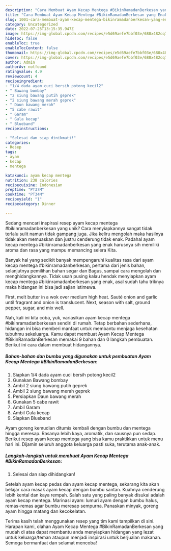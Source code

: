 ```yaml
---
description: "Cara Membuat Ayam Kecap Mentega #BikinRamadanBerkesan yang Enak"
title: "Cara Membuat Ayam Kecap Mentega #BikinRamadanBerkesan yang Enak"
slug: 1001-cara-membuat-ayam-kecap-mentega-bikinramadanberkesan-yang-enak
category: Uncategorized
date: 2022-07-25T13:15:35.947Z
image: https://img-global.cpcdn.com/recipes/e5d69aefe7bbf03e/680x482cq70/ayam-kecap-mentega-bikinramadanberkesan-foto-resep-utama.jpg
hideToc: false
enableToc: true
enableTocContent: false
thumbnail: https://img-global.cpcdn.com/recipes/e5d69aefe7bbf03e/680x482cq70/ayam-kecap-mentega-bikinramadanberkesan-foto-resep-utama.jpg
cover: https://img-global.cpcdn.com/recipes/e5d69aefe7bbf03e/680x482cq70/ayam-kecap-mentega-bikinramadanberkesan-foto-resep-utama.jpg
author: Admin
authorAv: notfound
ratingvalue: 4.9
reviewcount: 4
recipeingredient:
- "1/4 dada ayam cuci bersih potong kecil2"
- " Bawang bombay"
- "2 siung bawang putih geprek"
- "2 siung bawang merah geprek"
- " Daun bawang merah"
- "5 cabe rawit"
- " Garam"
- " Gula kecap"
- " Blueband"
recipeinstructions:

- "Selesai dan siap dinikmati!"
categories:
- Resep
tags:
- ayam
- kecap
- mentega

katakunci: ayam kecap mentega 
nutrition: 238 calories
recipecuisine: Indonesian
preptime: "PT37M"
cooktime: "PT34M"
recipeyield: "1"
recipecategory: Dinner

---
```





Sedang mencari inspirasi resep ayam kecap mentega #bikinramadanberkesan yang unik? Cara menyiapkannya sangat tidak terlalu sulit namun tidak gampang juga. Jika keliru mengolah maka hasilnya tidak akan memuaskan dan justru cenderung tidak enak. Padahal ayam kecap mentega #bikinramadanberkesan yang enak harusnya sih memiliki aroma dan rasa yang mampu memancing selera Kita.





Banyak hal yang sedikit banyak mempengaruhi kualitas rasa dari ayam kecap mentega #bikinramadanberkesan, pertama dari jenis bahan, selanjutnya pemilihan bahan segar dan Bagus, sampai cara mengolah dan menghidangkannya. Tidak usah pusing kalau hendak menyiapkan ayam kecap mentega #bikinramadanberkesan yang enak,      asal sudah tahu triknya maka hidangan ini bisa jadi sajian istimewa.














First, melt butter in a wok over medium high heat. Sauté onion and garlic until fragrant and onion is translucent. Next, season with salt, ground pepper, sugar, and mix well.






Nah, kali ini kita coba, yuk, variasikan ayam kecap mentega #bikinramadanberkesan sendiri di rumah. Tetap berbahan sederhana, hidangan ini bisa memberi manfaat untuk membantu menjaga kesehatan tubuhmu sekeluarga. Kamu dapat membuat Ayam Kecap Mentega #BikinRamadanBerkesan memakai 9 bahan dan 0 langkah pembuatan. Berikut ini cara dalam membuat hidangannya.

<!--inarticleads1-->

##### Bahan-bahan dan bumbu yang digunakan untuk pembuatan Ayam Kecap Mentega #BikinRamadanBerkesan:

1. Siapkan 1/4 dada ayam cuci bersih potong kecil2
1. Gunakan  Bawang bombay
1. Ambil 2 siung bawang putih geprek
1. Ambil 2 siung bawang merah geprek
1. Persiapkan  Daun bawang merah
1. Gunakan 5 cabe rawit
1. Ambil  Garam
1. Ambil  Gula kecap
1. Siapkan  Blueband


Ayam goreng kemudian ditumis kembali dengan bumbu dan mentega hingga meresap. Rasanya lebih kaya, aromatik, dan sausnya pun sedap. Berikut resep ayam kecap mentega yang bisa kamu praktikkan untuk menu hari ini. Dijamin seluruh anggota keluarga pasti suka, terutama anak-anak. 

<!--inarticleads2-->

##### Langkah-langkah untuk membuat Ayam Kecap Mentega #BikinRamadanBerkesan:


1. Selesai dan siap dihidangkan!

Setelah ayam kecap pedas dan ayam kecap mentega, sekarang kita akan belajar cara masak ayam kecap dengan bumbu santan. Kuahnya cenderung lebih kental dan kaya rempah. Salah satu yang paling banyak disukai adalah ayam kecap mentega. Marinasi ayam: lumuri ayam dengan bumbu halus, remas-remas agar bumbu meresap sempurna. Panaskan minyak, goreng ayam hingga matang dan kecokelatan. 

Terima kasih telah menggunakan resep yang tim kami tampilkan di sini. Harapan kami, olahan Ayam Kecap Mentega #BikinRamadanBerkesan yang mudah di atas dapat membantu anda menyiapkan hidangan yang lezat untuk keluarga/teman ataupun menjadi inspirasi untuk berjualan makanan. Semoga bermanfaat dan selamat mencoba!
